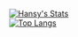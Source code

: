 [![Hansy's Stats](https://github-readme-stats.vercel.app/api?username=Hansyo&count_private=true&show_icons=true&count_private=true&theme=radical)](https://github-readme-stats.vercel.app/api?username=Hansyo&count_private=true&show_icons=true&count_private=true&theme=radical)  
[![Top Langs](https://github-readme-stats.vercel.app/api/top-langs/?username=Hansyo&layout=compact&hide=Java,ShaderLab,Emacs%20Lisp&theme=radical)](https://github-readme-stats.vercel.app/api/top-langs/?username=Hansyo&layout=compact&hide=Java,ShaderLab,Emacs%20Lisp&theme=radical)
